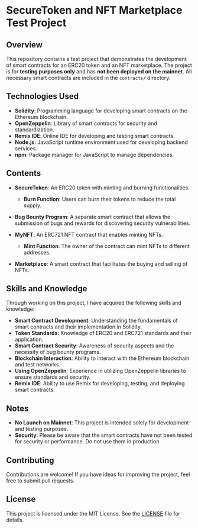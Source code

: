 # SecureToken and NFT Marketplace Test Project

## Overview

This repository contains a test project that demonstrates the development of smart contracts for an ERC20 token and an NFT marketplace. The project is for **testing purposes only** and has **not been deployed on the mainnet**. All necessary smart contracts are included in the `contracts/` directory.

## Technologies Used

- **Solidity**: Programming language for developing smart contracts on the Ethereum blockchain.
- **OpenZeppelin**: Library of smart contracts for security and standardization.
- **Remix IDE**: Online IDE for developing and testing smart contracts.
- **Node.js**: JavaScript runtime environment used for developing backend services.
- **npm**: Package manager for JavaScript to manage dependencies.

## Contents

- **SecureToken**: An ERC20 token with minting and burning functionalities.
  - **Burn Function**: Users can burn their tokens to reduce the total supply.

- **Bug Bounty Program**: A separate smart contract that allows the submission of bugs and rewards for discovering security vulnerabilities.

- **MyNFT**: An ERC721 NFT contract that enables minting NFTs.
  - **Mint Function**: The owner of the contract can mint NFTs to different addresses.

- **Marketplace**: A smart contract that facilitates the buying and selling of NFTs.

## Skills and Knowledge

Through working on this project, I have acquired the following skills and knowledge:

- **Smart Contract Development**: Understanding the fundamentals of smart contracts and their implementation in Solidity.
- **Token Standards**: Knowledge of ERC20 and ERC721 standards and their application.
- **Smart Contract Security**: Awareness of security aspects and the necessity of bug bounty programs.
- **Blockchain Interaction**: Ability to interact with the Ethereum blockchain and test networks.
- **Using OpenZeppelin**: Experience in utilizing OpenZeppelin libraries to ensure standards and security.
- **Remix IDE**: Ability to use Remix for developing, testing, and deploying smart contracts.


## Notes

- **No Launch on Mainnet**: This project is intended solely for development and testing purposes.
- **Security**: Please be aware that the smart contracts have not been tested for security or performance. Do not use them in production.

## Contributing

Contributions are welcome! If you have ideas for improving the project, feel free to submit pull requests.

## License

This project is licensed under the MIT License. See the [LICENSE](LICENSE) file for details.
